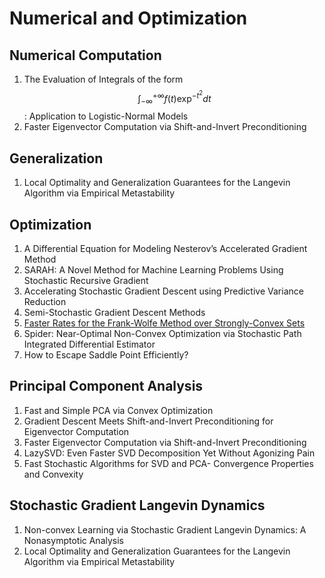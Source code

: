 # Numerical and Optimization

## Numerical Computation

1. The Evaluation of Integrals of the form $$\int^{+\infty}_{-\infty} f(t)\exp^{−t^2} dt$$: Application to Logistic-Normal Models
2. Faster Eigenvector Computation via Shift-and-Invert Preconditioning

## Generalization

1. Local Optimality and Generalization Guarantees for the Langevin Algorithm via Empirical Metastability

## Optimization

1. A Differential Equation for Modeling Nesterov’s Accelerated Gradient Method
2. SARAH: A Novel Method for Machine Learning Problems Using Stochastic Recursive Gradient
3. Accelerating Stochastic Gradient Descent using Predictive Variance Reduction
4. Semi-Stochastic Gradient Descent Methods
5. [Faster Rates for the Frank-Wolfe Method over Strongly-Convex Sets](../notes/Faster_Frank_Wolfe.html)
6. Spider: Near-Optimal Non-Convex Optimization via Stochastic Path Integrated Differential Estimator
7. How to Escape Saddle Point Efficiently?

## Principal Component Analysis

1. Fast and Simple PCA via Convex Optimization
2. Gradient Descent Meets Shift-and-Invert Preconditioning for Eigenvector Computation
3. Faster Eigenvector Computation via Shift-and-Invert Preconditioning
4. LazySVD: Even Faster SVD Decomposition Yet Without Agonizing Pain
5. Fast Stochastic Algorithms for SVD and PCA- Convergence Properties and Convexity

## Stochastic Gradient Langevin Dynamics

1. Non-convex Learning via Stochastic Gradient Langevin Dynamics: A Nonasymptotic Analysis
2. Local Optimality and Generalization Guarantees for the Langevin Algorithm via Empirical Metastability